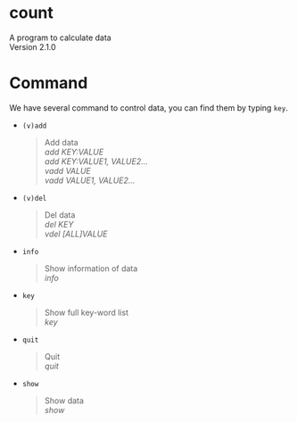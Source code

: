 # count
  A program to calculate data<br>
  Version 2.1.0

# Command
  We have several command to control data, you can find them by typing `key`.
  * `(v)add`
    >Add data<br>
    *add KEY:VALUE*<br>
    *add KEY:VALUE1, VALUE2...*<br>
    *vadd VALUE*<br>
    *vadd VALUE1, VALUE2...*
  * `(v)del`
    >Del data<br>
    *del KEY*<br>
    *vdel [ALL]VALUE*
  * `info`
    >Show information of data<br>
    *info*
  * `key`
    >Show full key-word list<br>
    *key*
  * `quit`
    >Quit<br>
    *quit*
  * `show`
    >Show data<br>
    *show*
